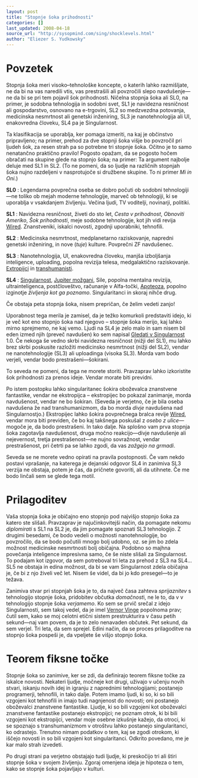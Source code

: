 ```yaml
---
layout: post
title: "Stopnje šoka prihodnosti"
categories: []
last_updated: 2008-04-18
source_url: "http://sysopmind.com/sing/shocklevels.html"
author: "Eliezer S. Yudkowsky"
---
```


# Povzetek

Stopnja šoka meri visoko–tehnološke koncepte, o katerih lahko razmišljate, ne da bi na vas naredili vtis, vas prestrašili ali povzročili slepo navdušenje—ne da bi se pri tem pojavil šok prihodnosti. Ničelna stopnja šoka ali SL0, na primer, je sodobna tehnologija in sodobni svet, SL1 je navidezna resničnost ali gospodarstvo, osnovano na e-trgovini, SL2 so medzvezdna potovanja, medicinska nesmrtnost ali genetski inženiring, SL3 je nanotehnologija ali UI, enakovredna človeku, SL4 pa je Singularnost. 

Ta klasifikacija se uporablja, ker pomaga izmeriti, na kaj je občinstvo pripravljeno; na primer, prehod za dve stopnji šoka višje bo povzročil pri ljudeh šok, za resen strah pa so potrebne tri stopnje šoka. Očitno je to samo nenatančno praktično pravilo! Pogosto opažam, da se pogosto hočem obračati na skupine glede na stopnjo šoka; na primer: Ta argument najbolje deluje med SL1 in SL2. (To ne pomeni, da so ljudje na različnih stopnjah šoka nujno razdeljeni v nasprotujoče si družbene skupine. To ni primer *Mi in Oni*.) 

**SL0**
:   Legendarna povprečna oseba se dobro počuti ob sodobni tehnologiji—ne toliko ob mejah moderne tehnologije, marveč ob tehnologiji, ki se uporablja v vsakdanjem življenju. Večina ljudi, TV voditelji, novinarji, politiki.

**SL1**
:   Navidezna resničnost, živeti do sto let, *Cesta v prihodnost*, *Obnoviti Ameriko*, *Šok prihodnosti*, meje sodobne tehnologije, kot jih vidi revija [Wired][1]. Znanstveniki, iskalci novosti, zgodnji uporabniki, tehnofili.

**SL2**
:   Medicinska nesmrtnost, medplanetarno raziskovanje, napredni genetski inženiring, in nove (*tuje*) kulture. Povprečni ZF navdušenec.

**SL3**
:   Nanotehnologija, UI, enakovredna človeku, manjša izboljšanja inteligence, uploading, popolna revizija telesa, medgalaktično raziskovanje. [Extropijci][2] in [transhumanisti][3].

**SL4**
:   [Singularnost][4], [Jupiter možgani][5], Sile, popolna mentalna revizija, ultrainteligenca, postčloveštvo, računanje v Alfa-točki, [Apoteoza][6], popolno izginotje *življenja kot ga poznamo*. Singularitanci in skoraj nihče drug.

Če obstaja peta stopnja šoka, nisem prepričan, če želim vedeti zanjo!

Uporabnost tega merila je zamisel, da je težko komurkoli predstaviti idejo, ki je več kot eno stopnjo šoka nad njegovo – stopnje šoka merijo, kaj lahko mirno sprejmemo, ne kaj vemo. Ljudi na SL4 je zelo malo in sam nisem bil eden izmed njih (preveč navdušen) ko sem napisal [Gledati v Singularnost][7] 1.0. Če nekoga še vedno skrbi navidezna resničnost (nižji del SL1), mu lahko brez skrbi poskusite razložiti medicinsko nesmrtnost (nižji del SL2), vendar ne nanotehnologije (SL3) ali uploadinga (visoka SL3). Morda vam bodo verjeli, vendar bodo prestrašeni—šokirani. 

To seveda ne pomeni, da tega ne morete storiti. Pravzaprav lahko izkoristite šok prihodnosti za prenos ideje. Vendar morate biti previdni.

Po istem postopku lahko singularitanec šokira oboževalca znanstvene fantastike, vendar ne ekstropijca – ekstropijec bo pokazal zanimanje, morda navdušenost, vendar ne bo šokiran. (Seveda je verjetno, če je bila oseba navdušena že nad transhumanizmom, da bo morda *divje* navdušena nad Singularnostjo.) Ekstropijec lahko šokira povprečnega bralca revije [Wired][1], vendar mora biti previden, če bo kaj takšnega poskušal z *osebo z ulice*—mogoče je, da bodo prestrašeni. In tako dalje. Na splošno vam prva stopnja šoka zagotavlja navdušenost, druga močno reakcijo—divje navdušenje ali nejevernost, tretja prestrašenost—ne nujno sovražnost, vendar prestrašenost, pri četrti pa se lahko zgodi, da vas *zažgejo na grmadi*.

Seveda se ne morete vedno opirati na pravila postopnosti. Če vam nekdo postavi vprašanje, na katerega je dejanski odgovor SL4 in zanimiva SL3 verzija ne obstaja, potem je čas, da pričnete govoriti, ali da utihnete. Če me bodo linčali sem se glede tega motil.

# Prilagoditev

Vaša stopnja šoka je običajno eno stopnjo pod najvišjo stopnjo šoka za katero ste slišali. Pravzaprav je najučinkovitejši način, da pomagate nekomu *diplomirati* s SL1 na SL2 je, da jim pomagate spoznati SL3 tehnologijo. Z drugimi besedami, če bodo vedeli o možnosti nanotehnologije, bo povzročilo, da se bodo počutili mnogo bolj udobno, oz. se jim bo zdela možnost medicinske nesmrtnosti bolj običajna. Podobno so majhna povečanja inteligence impresivna samo, če še niste slišali za Singularnost. To podajam kot izgovor, da sem potreboval tri leta za prehod z SL3 na SL4… SL5 ne obstaja in edina možnost, da bi se vam Singularnost zdela običajna je, če bi z njo živeli več let. Nisem še videl, da bi jo kdo presegel—to je težava. 

Zanimiva stvar pri stopnjah šoka je to, da največ časa zahteva *sprijaznitev* s tehnologijo stopnje šoka, pridobitev občutka *domačnost*i, ne le to, da v v tehnologijo stopnje šoka *verjamemo*. Ko sem se prvič srečal z idejo Singularnosti, sem takoj vedel, da je imel [Vernor Vinge][8] popolnoma prav; čutil sem, kako se moj celotni etični sistem prestrukturira v času petih sekund—naj vam povem, da je to zelo nenavaden občutek. Pet sekund, da sem verjel. Tri leta, da sem sprejel. Edini način, da se proces prilagoditve na stopnjo šoka pospeši je, da vpeljete še višjo stopnjo šoka. 

# Teorem fiksne točke

Stopnje šoka so zanimive, ker se zdi, da definirajo teorem fiksne točke za iskalce novosti. Nekateri ljudje, močneje kot drugi, uživajo v učenju novih stvari, iskanju novih idej in igranju z naprednimi tehnologijami; postanejo programerji, tehnofili, in tako dalje. Potem imamo ljudi, ki so, ki so bili vzgojeni kot tehnofili in imajo tudi nagnjenost do novosti; oni postanejo oboževalci znanstvene fantastike. Ljudje, ki so bili vzgojeni kot oboževalci znanstvene fantastike postanejo ekstropijci; ne poznam otrok, ki bi bili vzgojeni kot ekstropijci, vendar moje osebne izkušnje kažejo, da otroci, ki se spoznajo s transhumanizmom v otroštvu lahko postanejo singularitanci, ko odrastejo. Trenutno nimam podatkov o tem, kaj se zgodi otrokom, ki iščejo novosti in so bili vzgojeni kot singularitanci. Odkrito povedano, me je kar malo strah izvedeti.

Po drugi strani pa verjetno obstajajo tudi ljudje, ki preskočijo tri ali štiri stopnje šoka v svojem življenju. Zgoraj omenjena ideja je hipoteza o tem, kako se stopnje šoka pojavljajo v kulturi. 

 [1]: http://www.wired.com/ "Obišči spletno stran revije Wired"
 [2]: http://www.extropy.org/
 [3]: http://www.transhumanism.org/index.php/WTA/index/
 [4]: http://sysopmind.com/singularity.html
 [5]: http://en.wikipedia.org/wiki/Matrioshka_Brain
 [6]: http://sysopmind.com/sing/principles.html#apotheosis
 [7]: http://yudkowsky.net/singularity.html "Staring into the Singularity"
 [8]: http://en.wikipedia.org/wiki/Vernor_Vinge "Wikipadia o Verjnorju Vingeu"
 [9]: http://www.yudkowsky.net/beyond.html "Spletna stran avtorja članka"